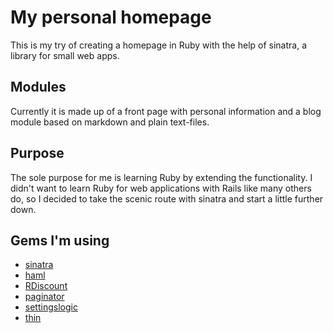 # My personal homepage

This is my try of creating a homepage in Ruby with the help of sinatra, a library for small web apps.

## Modules

Currently it is made up of a front page with personal information and a blog module based on markdown and plain text-files.

## Purpose

The sole purpose for me is learning Ruby by extending the functionality.
I didn't want to learn Ruby for web applications with Rails like many others do, so I decided to take the scenic route with sinatra and start a little further down.

## Gems I'm using

* [sinatra](http://www.sinatrarb.com/)
* [haml](http://haml-lang.com/)
* [RDiscount](http://github.com/rtomayko/rdiscount)
* [paginator](http://paginator.rubyforge.org/)
* [settingslogic](http://github.com/binarylogic/settingslogic)
* [thin](http://code.macournoyer.com/thin/)